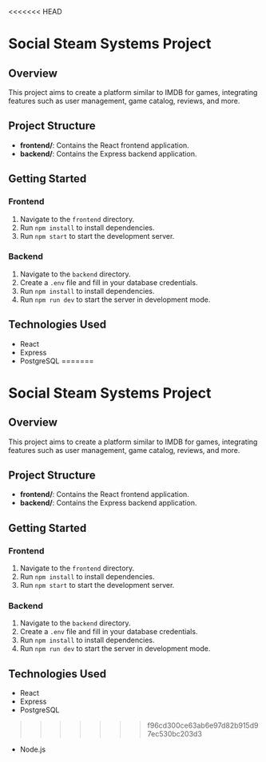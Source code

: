 <<<<<<< HEAD
# Social Steam Systems Project

## Overview
This project aims to create a platform similar to IMDB for games, integrating features such as user management, game catalog, reviews, and more.

## Project Structure
- **frontend/**: Contains the React frontend application.
- **backend/**: Contains the Express backend application.

## Getting Started

### Frontend
1. Navigate to the `frontend` directory.
2. Run `npm install` to install dependencies.
3. Run `npm start` to start the development server.

### Backend
1. Navigate to the `backend` directory.
2. Create a `.env` file and fill in your database credentials.
3. Run `npm install` to install dependencies.
4. Run `npm run dev` to start the server in development mode.

## Technologies Used
- React
- Express
- PostgreSQL
=======
# Social Steam Systems Project

## Overview
This project aims to create a platform similar to IMDB for games, integrating features such as user management, game catalog, reviews, and more.

## Project Structure
- **frontend/**: Contains the React frontend application.
- **backend/**: Contains the Express backend application.

## Getting Started

### Frontend
1. Navigate to the `frontend` directory.
2. Run `npm install` to install dependencies.
3. Run `npm start` to start the development server.

### Backend
1. Navigate to the `backend` directory.
2. Create a `.env` file and fill in your database credentials.
3. Run `npm install` to install dependencies.
4. Run `npm run dev` to start the server in development mode.

## Technologies Used
- React
- Express
- PostgreSQL
>>>>>>> f96cd300ce63ab6e97d82b915d97ec530bc203d3
- Node.js